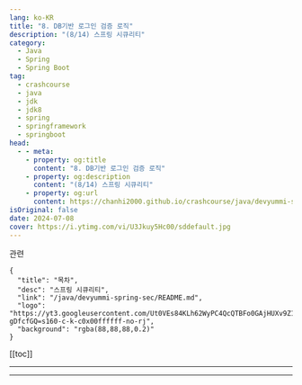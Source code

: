 ```yaml
---
lang: ko-KR
title: "8. DB기반 로그인 검증 로직"
description: "(8/14) 스프링 시큐리티"
category: 
  - Java
  - Spring
  - Spring Boot
tag: 
  - crashcourse
  - java
  - jdk
  - jdk8
  - spring
  - springframework
  - springboot
head:
  - - meta:
    - property: og:title
      content: "8. DB기반 로그인 검증 로직"
    - property: og:description
      content: "(8/14) 스프링 시큐리티"
    - property: og:url
      content: https://chanhi2000.github.io/crashcourse/java/devyummi-spring-sec/08.html
isOriginal: false
date: 2024-07-08
cover: https://i.ytimg.com/vi/U3Jkuy5Hc00/sddefault.jpg
---
```


관련

```component VPCard
{
  "title": "목차",
  "desc": "스프링 시큐리티",
  "link": "/java/devyummi-spring-sec/README.md",
  "logo": "https://yt3.googleusercontent.com/Ut0VEs84KLh62WyPC4QcQTBFo0GAjHUXv9Z1YUYKAVBV0vbgp90HT68ejnZ0NncO1X-gDfcfGQ=s160-c-k-c0x00ffffff-no-rj",
  "background": "rgba(88,88,88,0.2)"
}
```

[[toc]]

---

<SiteInfo
  name="8. DB기반 로그인 검증 로직"
  desc="(8/14) 스프링 시큐리티"
  url="https://devyummi.com/page?id=668be4696a08359d16576c45"
  logo="https://yt3.googleusercontent.com/Ut0VEs84KLh62WyPC4QcQTBFo0GAjHUXv9Z1YUYKAVBV0vbgp90HT68ejnZ0NncO1X-gDfcfGQ=s160-c-k-c0x00ffffff-no-rj"
  preview="https://i.ytimg.com/vi/U3Jkuy5Hc00/sddefault.jpg"/>

<VidStack src="youtube/U3Jkuy5Hc00" />

<!-- TODO: 작성 -->

<!-- 
<figure class="image image_resized" style="width:91.48%;"><img style="aspect-ratio:1920/969;" src="https://yummi-image-1.s3.amazonaws.com/image-78098402-b63e-47fb-bf16-6ccabf497edf.jpg" width="1920" height="969"></figure><p>&nbsp;</p><hr><h2>인증</h2><p>시큐리티를 통해 인증을 진행하는 방법은 사용자가 Login 페이지를 통해 아이디, 비밀번호를 POST 요청시 스프링 시큐리티가 데이터베이스에 저장된 회원 정보를 조회 후 비밀번호를 검증하고 서버 세션 저장소에 해당 아이디에 대한 세션을 저장한다.</p><p>&nbsp;</p><hr><h2>UserDetailsService</h2><pre><code class="language-java hljs" data-highlighted="yes"><span class="hljs-keyword">package</span> com.example.testsecurity.service;

<span class="hljs-keyword">import</span> com.example.testsecurity.dto.CustomUserDetails;
<span class="hljs-keyword">import</span> com.example.testsecurity.entity.UserEntity;
<span class="hljs-keyword">import</span> com.example.testsecurity.repository.UserRepository;
<span class="hljs-keyword">import</span> org.springframework.beans.factory.annotation.Autowired;
<span class="hljs-keyword">import</span> org.springframework.security.core.userdetails.UserDetails;
<span class="hljs-keyword">import</span> org.springframework.security.core.userdetails.UserDetailsService;
<span class="hljs-keyword">import</span> org.springframework.security.core.userdetails.UsernameNotFoundException;
<span class="hljs-keyword">import</span> org.springframework.stereotype.Service;

<span class="hljs-meta">@Service</span>
<span class="hljs-keyword">public</span> <span class="hljs-keyword">class</span> <span class="hljs-title class_">CustomUserDetailsService</span> <span class="hljs-keyword">implements</span> <span class="hljs-title class_">UserDetailsService</span> {

    <span class="hljs-meta">@Autowired</span>
    <span class="hljs-keyword">private</span> UserRepository userRepository;


    <span class="hljs-meta">@Override</span>
    <span class="hljs-keyword">public</span> UserDetails <span class="hljs-title function_">loadUserByUsername</span><span class="hljs-params">(String username)</span> <span class="hljs-keyword">throws</span> UsernameNotFoundException {

        <span class="hljs-type">UserEntity</span> <span class="hljs-variable">userData</span> <span class="hljs-operator">=</span> userRepository.findByUsername(username);

        <span class="hljs-keyword">if</span> (userData != <span class="hljs-literal">null</span>) {

            <span class="hljs-keyword">return</span> <span class="hljs-keyword">new</span> <span class="hljs-title class_">CustomUserDetails</span>(userData);
        }

        <span class="hljs-keyword">return</span> <span class="hljs-literal">null</span>;
    }
}</code><button class="copy-button"><i class="fa-regular fa-clipboard"></i><span>JAVA</span></button></pre><p>&nbsp;</p><hr><h2>UserRepository</h2><pre><code class="language-java hljs" data-highlighted="yes"><span class="hljs-keyword">package</span> com.example.testsecurity.repository;

<span class="hljs-keyword">import</span> com.example.testsecurity.entity.UserEntity;
<span class="hljs-keyword">import</span> org.springframework.data.jpa.repository.JpaRepository;

<span class="hljs-keyword">public</span> <span class="hljs-keyword">interface</span> <span class="hljs-title class_">UserRepository</span> <span class="hljs-keyword">extends</span> <span class="hljs-title class_">JpaRepository</span>&lt;UserEntity, Integer&gt; {

    <span class="hljs-type">boolean</span> <span class="hljs-title function_">existsByUsername</span><span class="hljs-params">(String username)</span>;


    UserEntity <span class="hljs-title function_">findByUsername</span><span class="hljs-params">(String username)</span>;
}</code><button class="copy-button"><i class="fa-regular fa-clipboard"></i><span>JAVA</span></button></pre><p>&nbsp;</p><hr><h2>UserDetails</h2><pre><code class="language-java hljs" data-highlighted="yes"><span class="hljs-keyword">package</span> com.example.testsecurity.dto;

<span class="hljs-keyword">import</span> com.example.testsecurity.entity.UserEntity;
<span class="hljs-keyword">import</span> org.springframework.security.core.GrantedAuthority;
<span class="hljs-keyword">import</span> org.springframework.security.core.userdetails.UserDetails;

<span class="hljs-keyword">import</span> java.util.ArrayList;
<span class="hljs-keyword">import</span> java.util.Collection;

<span class="hljs-keyword">public</span> <span class="hljs-keyword">class</span> <span class="hljs-title class_">CustomUserDetails</span> <span class="hljs-keyword">implements</span> <span class="hljs-title class_">UserDetails</span> {

    <span class="hljs-keyword">private</span> UserEntity userEntity;

    <span class="hljs-keyword">public</span> <span class="hljs-title function_">CustomUserDetails</span><span class="hljs-params">(UserEntity userEntity)</span> {

        <span class="hljs-built_in">this</span>.userEntity = userEntity;
    }


    <span class="hljs-meta">@Override</span>
    <span class="hljs-keyword">public</span> Collection&lt;? <span class="hljs-keyword">extends</span> <span class="hljs-title class_">GrantedAuthority</span>&gt; getAuthorities() {

        Collection&lt;GrantedAuthority&gt; collection = <span class="hljs-keyword">new</span> <span class="hljs-title class_">ArrayList</span>&lt;&gt;();

        collection.add(<span class="hljs-keyword">new</span> <span class="hljs-title class_">GrantedAuthority</span>() {

            <span class="hljs-meta">@Override</span>
            <span class="hljs-keyword">public</span> String <span class="hljs-title function_">getAuthority</span><span class="hljs-params">()</span> {

                <span class="hljs-keyword">return</span> userEntity.getRole();
            }
        });

        <span class="hljs-keyword">return</span> collection;
    }

    <span class="hljs-meta">@Override</span>
    <span class="hljs-keyword">public</span> String <span class="hljs-title function_">getPassword</span><span class="hljs-params">()</span> {
        <span class="hljs-keyword">return</span> userEntity.getPassword();
    }

    <span class="hljs-meta">@Override</span>
    <span class="hljs-keyword">public</span> String <span class="hljs-title function_">getUsername</span><span class="hljs-params">()</span> {
        <span class="hljs-keyword">return</span> userEntity.getUsername();
    }


    <span class="hljs-meta">@Override</span>
    <span class="hljs-keyword">public</span> <span class="hljs-type">boolean</span> <span class="hljs-title function_">isAccountNonExpired</span><span class="hljs-params">()</span> {
        <span class="hljs-keyword">return</span> <span class="hljs-literal">true</span>;
    }

    <span class="hljs-meta">@Override</span>
    <span class="hljs-keyword">public</span> <span class="hljs-type">boolean</span> <span class="hljs-title function_">isAccountNonLocked</span><span class="hljs-params">()</span> {
        <span class="hljs-keyword">return</span> <span class="hljs-literal">true</span>;
    }

    <span class="hljs-meta">@Override</span>
    <span class="hljs-keyword">public</span> <span class="hljs-type">boolean</span> <span class="hljs-title function_">isCredentialsNonExpired</span><span class="hljs-params">()</span> {
        <span class="hljs-keyword">return</span> <span class="hljs-literal">true</span>;
    }

    <span class="hljs-meta">@Override</span>
    <span class="hljs-keyword">public</span> <span class="hljs-type">boolean</span> <span class="hljs-title function_">isEnabled</span><span class="hljs-params">()</span> {
        <span class="hljs-keyword">return</span> <span class="hljs-literal">true</span>;
    }
}</code><button class="copy-button"><i class="fa-regular fa-clipboard"></i><span>JAVA</span></button></pre><p>&nbsp;</p><hr>
-->

---

<TagLinks />